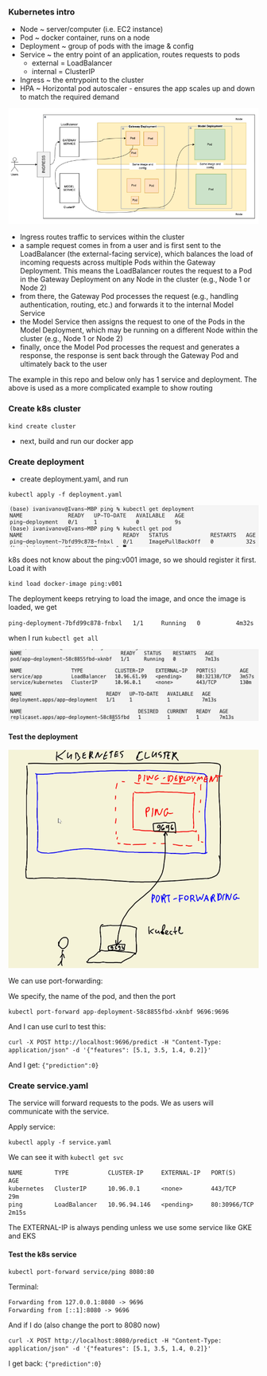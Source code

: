 ### Kubernetes intro

* Node ~ server/computer (i.e. EC2 instance)
* Pod ~ docker container, runs on a node
* Deployment ~ group of pods with the image & config
* Service ~ the entry point of an application, routes requests to pods
    - external = LoadBalancer
	- internal = ClusterIP
* Ingress ~ the entrypoint to the cluster
* HPA ~ Horizontal pod autoscaler - ensures the app scales up and down to match the required demand

![k8s-diagram](pics/k8s-diagram.png)

* Ingress routes traffic to services within the cluster
* a sample request comes in from a user and is first sent to the LoadBalancer (the external-facing service), which balances the load of incoming requests across multiple Pods within the Gateway Deployment. This means the LoadBalancer routes the request to a Pod in the Gateway Deployment on any Node in the cluster (e.g., Node 1 or Node 2)
* from there, the Gateway Pod processes the request (e.g., handling authentication, routing, etc.) and forwards it to the internal Model Service
* the Model Service then assigns the request to one of the Pods in the Model Deployment, which may be running on a different Node within the cluster (e.g., Node 1 or Node 2)
* finally, once the Model Pod processes the request and generates a response, the response is sent back through the Gateway Pod and ultimately back to the user

The example in this repo and below only has 1 service and deployment. The above is used as a more complicated example to show routing

### Create k8s cluster

```
kind create cluster
```

- next, build and run our docker app

### Create deployment

- create deployment.yaml, and run

```
kubectl apply -f deployment.yaml
```

![failed-deployment](pics/image-not-available.png)

k8s does not know about the ping:v001 image, so we should register it first. Load it with

```
kind load docker-image ping:v001
``` 

The deployment keeps retrying to load the image, and once the image is loaded, we get

`ping-deployment-7bfd99c878-fnbxl   1/1     Running   0          4m32s`

when I run `kubectl get all`

![kubectl-all](pics/kubectl-all.png)

#### Test the deployment

![port-frwd](pics/port-forward.png)

We can use port-forwarding:

We specify, the name of the pod, and then the port

```
kubectl port-forward app-deployment-58c8855fbd-xknbf 9696:9696
```

And I can use curl to test this:

```
curl -X POST http://localhost:9696/predict -H "Content-Type: application/json" -d '{"features": [5.1, 3.5, 1.4, 0.2]}'
```

And I get: `{"prediction":0}`  

### Create service.yaml

The service will forward requests to the pods. We as users will communicate with the service. 

Apply service:

```
kubectl apply -f service.yaml 
```

We can see it with `kubectl get svc`

```
NAME         TYPE           CLUSTER-IP     EXTERNAL-IP   PORT(S)        AGE
kubernetes   ClusterIP      10.96.0.1      <none>        443/TCP        29m
ping         LoadBalancer   10.96.94.146   <pending>     80:30966/TCP   2m15s
```

The EXTERNAL-IP is always pending unless we use some service like GKE and EKS


#### Test the k8s service

```
kubectl port-forward service/ping 8080:80 
```

Terminal:

```
Forwarding from 127.0.0.1:8080 -> 9696
Forwarding from [::1]:8080 -> 9696
```

And if I do (also change the port to 8080 now)

```
curl -X POST http://localhost:8080/predict -H "Content-Type: application/json" -d '{"features": [5.1, 3.5, 1.4, 0.2]}'
```

I get back: `{"prediction":0}` 



